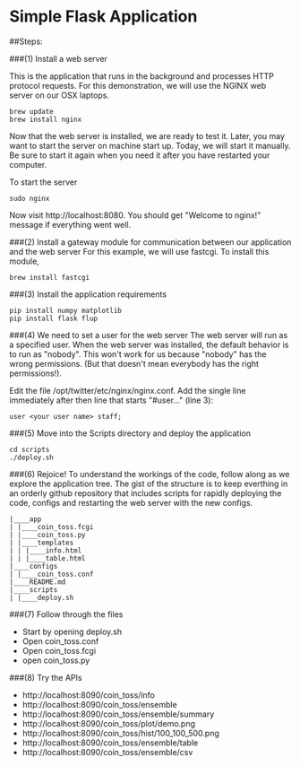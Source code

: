 # Simple Flask Application

##Steps:

###(1) Install a web server

This is the application that runs in the background and processes HTTP protocol requests.  For
this demonstration, we will use the NGINX web server on our OSX laptops.

    brew update
    brew install nginx

Now that the web server is installed, we are ready to test it.  Later, you may want to start
the server on machine start up. Today, we will start it manually. Be sure to start it again
when you need it after you have restarted your computer.

To start the server

    sudo nginx

Now visit http://localhost:8080. You should get "Welcome to nginx!" message if everything went
well.

###(2) Install a gateway module for communication between our application and the web server
For this example, we will use fastcgi.  To install this module,

    brew install fastcgi

###(3) Install the application requirements
    
    pip install numpy matplotlib
    pip install flask flup

###(4) We need to set a user for the web server
The web server will run as a specified user. When the web server was installed, the default
behavior is to run as "nobody". This won't work for us because "nobody" has the wrong permissions.
(But that doesn't mean everybody has the right permissions!).

Edit the file /opt/twitter/etc/nginx/nginx.conf.  Add the single line immediately after then line 
that starts "#user..." (line 3):
    
    user <your user name> staff;

###(5) Move into the Scripts directory and deploy the application

    cd scripts
    ./deploy.sh

###(6) Rejoice!
To understand the workings of the code, follow along as we explore the application tree.  The gist of
the structure is to keep everthing in an orderly github repository that includes scripts
for rapidly deploying the code, configs and restarting the web server with the new configs.

    |____app
    | |____coin_toss.fcgi
    | |____coin_toss.py
    | |____templates
    | | |____info.html
    | | |____table.html
    |____configs
    | |____coin_toss.conf
    |____README.md
    |____scripts
    | |____deploy.sh


###(7) Follow through the files

* Start by opening deploy.sh
* Open coin_toss.conf
* Open coin_toss.fcgi
* open coin_toss.py

###(8) Try the APIs

* http://localhost:8090/coin_toss/info
* http://localhost:8090/coin_toss/ensemble
* http://localhost:8090/coin_toss/ensemble/summary
* http://localhost:8090/coin_toss/plot/demo.png
* http://localhost:8090/coin_toss/hist/100_100_500.png
* http://localhost:8090/coin_toss/ensemble/table
* http://localhost:8090/coin_toss/ensemble/csv




